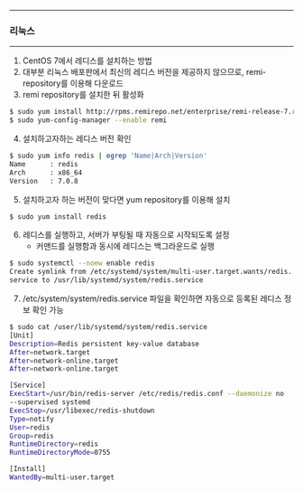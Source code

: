 -----
### 리눅스
-----
1. CentOS 7에서 레디스를 설치하는 방법
2. 대부분 리눅스 배포판에서 최신의 레디스 버전을 제공하지 않으므로, remi-repository를 이용해 다운로드
3. remi repository를 설치한 뒤 활성화
```bash
$ sudo yum install http://rpms.remirepo.net/enterprise/remi-release-7.rpm
$ sudo yum-config-manager --enable remi
```

4. 설치하고자하는 레디스 버전 확인
```bash
$ sudo yum info redis | egrep 'Name|Arch|Version'
Name      : redis
Arch      : x86_64
Version   : 7.0.8
```

5. 설치하고자 하는 버전이 맞다면 yum repository를 이용해 설치
```bash
$ sudo yum install redis
```

6. 레디스를 실행하고, 서버가 부팅될 때 자동으로 시작되도록 설정
   - 커맨드를 실행함과 동시에 레디스는 백그라운드로 실행
```bash
$ sudo systemctl --noew enable redis
Create symlink from /etc/systemd/system/multi-user.target.wants/redis.
service to /usr/lib/systemd/system/redis.service
```

7. /etc/system/system/redis.service 파일을 확인하면 자동으로 등록된 레디스 정보 확인 가능
```bash
$ sudo cat /user/lib/systemd/system/redis.service
[Unit]
Description=Redis persistent key-value database
After=network.target
After=network-online.target
After=network-online.target

[Service]
ExecStart=/usr/bin/redis-server /etc/redis/redis.conf --daemonize no
--supervised systemd
ExecStop=/usr/libexec/redis-shutdown
Type=notify
User=redis
Group=redis
RuntimeDirectory=redis
RuntimeDirectoryMode=0755

[Install]
WantedBy=multi-user.target
```
